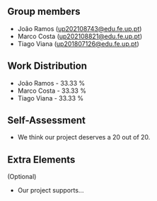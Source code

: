 ## Group members

- João Ramos (up202108743@edu.fe.up.pt)
- Marco Costa (up202108821@edu.fe.up.pt)
- Tiago Viana (up201807126@edu.fe.up.pt)

## Work Distribution

- João Ramos - 33.33 %
- Marco Costa - 33.33 %
- Tiago Viana - 33.33 %

## Self-Assessment

- We think our project deserves a 20 out of 20.

## Extra Elements

(Optional)

- Our project supports...